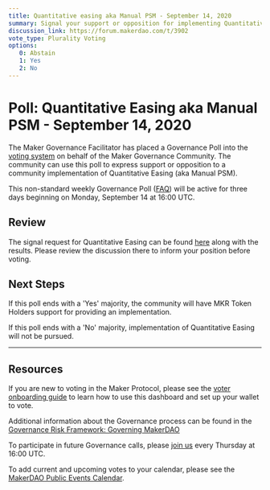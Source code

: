```yaml
---
title: Quantitative easing aka Manual PSM - September 14, 2020
summary: Signal your support or opposition for implementing Quantitative Easing (aka Manual PSM) to fix the Peg.
discussion_link: https://forum.makerdao.com/t/3902
vote_type: Plurality Voting
options:
   0: Abstain
   1: Yes
   2: No
---
```

# Poll: Quantitative Easing aka Manual PSM - September 14, 2020

The Maker Governance Facilitator has placed a Governance Poll into the [voting system](https://vote.makerdao.com/polling) on behalf of the Maker Governance Community. The community can use this poll to express support or opposition to a community implementation of Quantitative Easing (aka Manual PSM).

This non-standard weekly Governance Poll ([FAQ](https://community-development.makerdao.com/governance/governance#is-there-more-than-one-type-of-vote)) will be active for three days beginning on Monday, September 14 at 16:00 UTC.

## Review

The signal request for Quantitative Easing can be found [here](https://forum.makerdao.com/t/3902) along with the results. Please review the discussion there to inform your position before voting.

## Next Steps

If this poll ends with a 'Yes' majority, the community will have MKR Token Holders support for providing an implementation.

If this poll ends with a 'No' majority, implementation of Quantitative Easing will not be pursued.

---

## Resources

If you are new to voting in the Maker Protocol, please see the [voter onboarding guide](https://community-development.makerdao.com/onboarding/voter-onboarding) to learn how to use this dashboard and set up your wallet to vote.

Additional information about the Governance process can be found in the [Governance Risk Framework: Governing MakerDAO](https://community-development.makerdao.com/governance/governance-risk-framework)

To participate in future Governance calls, please [join us](https://community-development.makerdao.com/governance/governance-and-risk-meetings) every Thursday at 16:00 UTC.

To add current and upcoming votes to your calendar, please see the [MakerDAO Public Events Calendar](https://calendar.google.com/calendar/embed?src=makerdao.com_3efhm2ghipksegl009ktniomdk%40group.calendar.google.com&ctz=America%2FLos_Angeles).
